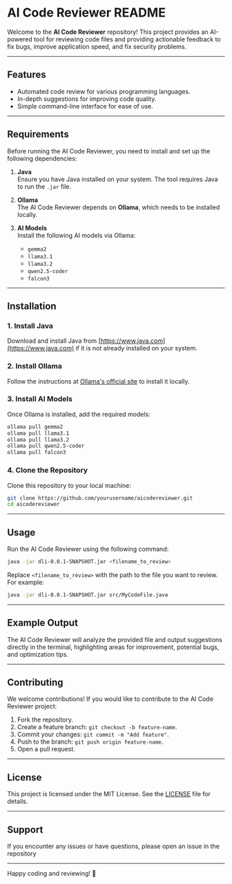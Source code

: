 # AI Code Reviewer README

Welcome to the **AI Code Reviewer** repository! This project provides an AI-powered tool for reviewing code files and providing actionable feedback to fix bugs, improve application speed, and fix security problems.

---

## Features
- Automated code review for various programming languages.
- In-depth suggestions for improving code quality.
- Simple command-line interface for ease of use.

---

## Requirements
Before running the AI Code Reviewer, you need to install and set up the following dependencies:

1. **Java**  
   Ensure you have Java installed on your system. The tool requires Java to run the `.jar` file.

2. **Ollama**  
   The AI Code Reviewer depends on **Ollama**, which needs to be installed locally.

3. **AI Models**  
   Install the following AI models via Ollama:
   - `gemma2`
   - `llama3.1`
   - `llama3.2`
   - `qwen2.5-coder`
   - `falcon3`

---

## Installation

### 1. Install Java
Download and install Java from [https://www.java.com](https://www.java.com) if it is not already installed on your system.

### 2. Install Ollama
Follow the instructions at [Ollama's official site](https://www.ollama.ai) to install it locally.

### 3. Install AI Models
Once Ollama is installed, add the required models:
```bash
ollama pull gemma2
ollama pull llama3.1
ollama pull llama3.2
ollama pull qwen2.5-coder
ollama pull falcon3
```

### 4. Clone the Repository
Clone this repository to your local machine:
```bash
git clone https://github.com/yourusername/aicodereviewer.git
cd aicodereviewer
```

---

## Usage

Run the AI Code Reviewer using the following command:

```bash
java -jar dli-0.0.1-SNAPSHOT.jar <filename_to_review>
```

Replace `<filename_to_review>` with the path to the file you want to review. For example:
```bash
java -jar dli-0.0.1-SNAPSHOT.jar src/MyCodeFile.java
```

---

## Example Output

The AI Code Reviewer will analyze the provided file and output suggestions directly in the terminal, highlighting areas for improvement, potential bugs, and optimization tips.

---

## Contributing

We welcome contributions! If you would like to contribute to the AI Code Reviewer project:
1. Fork the repository.
2. Create a feature branch: `git checkout -b feature-name`.
3. Commit your changes: `git commit -m "Add feature"`.
4. Push to the branch: `git push origin feature-name`.
5. Open a pull request.

---

## License

This project is licensed under the MIT License. See the [LICENSE](LICENSE) file for details.

---

## Support

If you encounter any issues or have questions, please open an issue in the repository

---

Happy coding and reviewing! 🚀
